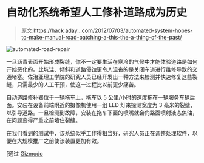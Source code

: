 # 自动化系统希望人工修补道路成为历史

> 原文:[https://hack aday . com/2012/07/03/automated-system-hopes-to-make-manual-road-patching-a-this-the-a-thing-of-the-past/](https://hackaday.com/2012/07/03/automated-system-hopes-to-make-manual-road-patching-a-thing-of-the-past/)

![automated-road-repair](../Images/924eef2b9d888a66659c7f594849ccb7.png "automated-road-repair")

一旦沥青表面开始形成裂缝，你不一定要生活在寒冷的气候中才能体验道路是如何开始恶化的。比坑洼、倾斜和道路侵蚀更令人沮丧的是关闭车道进行维修导致的交通堵塞。佐治亚理工学院的研究人员已经开发出一种方法来检测并快速修复这些裂缝，只需最少的人工干预，使这一过程比以前更少痛苦。

自动道路修补器位于一辆拖车上，拖车以 5 公里/小时的速度拖在一辆服务车辆后面。安装在设备前端附近的摄像机使用一组 LED 灯来探测宽度为 3 毫米的裂缝，以引导道路。一旦检测到故障，安装在拖车下面的喷嘴就会向路面喷射液态焦油，在问题变得严重之前堵住裂缝。

在我们看到的测试中，该系统似乎工作得相当好，研究人员正在调整处理软件，以便在大规模推广之前使该装置更加有效。

[通过 [Gizmodo](http://gizmodo.com/5920200/road-repair-tech-sees-and-fills-cracks-on-the-move)